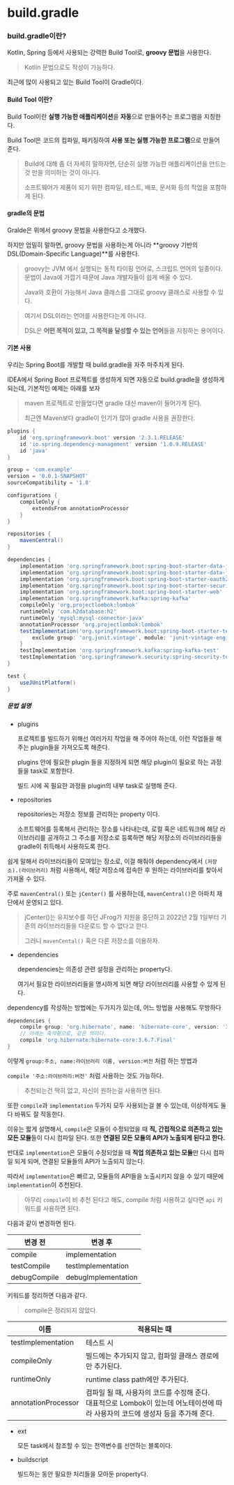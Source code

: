 # build.gradle

### build.gradle이란?

Kotlin, Spring 등에서 사용되는 강력한 Build Tool로, **groovy 문법**을 사용한다.

> Kotlin 문법으로도 작성이 가능하다.

최근에 많이 사용되고 있는 Build Tool이 Gradle이다.

#### Build Tool 이란?

Build Tool이란 **실행 가능한 애플리케이션**을 **자동**으로 만들어주는 프로그램을 지칭한다.

Build Tool은 코드의 컴파일, 패키징하여 **사용 또는 실행 가능한 프로그램**으로 만들어 준다.

> Build에 대해 좀 더 자세히 말하자면, 단순히 실행 가능한 애플리케이션을 만드는 것 만을 의미하는 것이 아니다.
>
> 소프트웨어가 제품이 되기 위한 컴파일, 테스트, 배포, 문서화 등의 작업을 포함하게 된다.

#### gradle의 문법

Gralde은 위에서 groovy 문법을 사용한다고 소개했다.

하지만 엄밀히 말하면, groovy 문법을 사용하는게 아니라 **groovy 기반의 DSL(Domain-Specific Language)**를 사용한다.

> groovy는 JVM 에서 실행되는 동적 타이핑 언어로, 스크립트 언어의 일종이다. 문법이 Java에 가깝기 때문에 Java 개발자들이 쉽게 배울 수 있다.
>
> Java와 호환이 가능해서 Java 클래스를 그대로 groovy 클래스로 사용할 수 있다.



> 여기서 DSL이라는 언어를 사용한다는게 아니다.
>
> DSL은 **어떤 목적이 있고, 그 목적을 달성할 수 있는 언어**들을 지칭하는 용어이다.

#### 기본 사용

우리는 Spring Boot를 개발할 때 build.gradle을 자주 마주치게 된다.

IDEA에서 Spring Boot 프로젝트를 생성하게 되면 자동으로 build.gradle을 생성하게 되는데, 기본적인 예제는 아래를 보자

> maven 프로젝트로 만들었다면 gradle 대신 maven이 들어가게 된다.
>
> 최근엔 Maven보다 gradle이 인기가 많아 gradle 사용을 권장한다.

``` groovy
plugins {
    id 'org.springframework.boot' version '2.3.1.RELEASE'
    id 'io.spring.dependency-management' version '1.0.9.RELEASE'
    id 'java'
}

group = 'com.example'
version = '0.0.1-SNAPSHOT'
sourceCompatibility = '1.8'

configurations {
    compileOnly {
        extendsFrom annotationProcessor
    }
}

repositories {
    mavenCentral()
}

dependencies {
    implementation 'org.springframework.boot:spring-boot-starter-data-jdbc'
    implementation 'org.springframework.boot:spring-boot-starter-data-jpa'
    implementation 'org.springframework.boot:spring-boot-starter-oauth2-client'
    implementation 'org.springframework.boot:spring-boot-starter-security'
    implementation 'org.springframework.boot:spring-boot-starter-web'
    implementation 'org.springframework.kafka:spring-kafka'
    compileOnly 'org.projectlombok:lombok'
    runtimeOnly 'com.h2database:h2'
    runtimeOnly 'mysql:mysql-connector-java'
    annotationProcessor 'org.projectlombok:lombok'
    testImplementation('org.springframework.boot:spring-boot-starter-test') {
        exclude group: 'org.junit.vintage', module: 'junit-vintage-engine'
    }
    testImplementation 'org.springframework.kafka:spring-kafka-test'
    testImplementation 'org.springframework.security:spring-security-test'
}

test {
    useJUnitPlatform()
}
```

##### 문법 설명

- plugins

  프로젝트를 빌드하기 위해선 여러가지 작업을 해 주어야 하는데, 이런 작업들을 해주는 plugin들을 가져오도록 해준다.

  plugins 안에 필요한 plugin 들을 지정하게 되면 해당 plugin이 필요로 하는 과정들을 task로 포함한다.

  빌드 시에 꼭 필요한 과정을 plugin의 내부 task로 실행해 준다.

- repositories

  repositories는 저장소 정보를 관리하는 property 이다.

  소프트웨어를 등록해서 관리하는 장소를 나타내는데, 로컬 혹은 네트워크에 해당 라이브러리를 공개하고 그 주소를 저장소로 등록하면 해당 저장소의 라이브러리들을 gradle이 취득해서 사용하도록 한다.

쉽게 말해서 라이브러리들이 모여있는 장소로, 이걸 해줘야 dependency에서 `(저장소).(라이브러리)` 처럼 사용해서, 해당 저장소에 접속한 후 원하는 라이브러리를 찾아서 가져올 수 있다.

주로 `mavenCentral()` 또는 `jCenter()` 를 사용하는데, `mavenCentral()`은 아파치 재단에서 운영되고 있다.

> jCenter()는 유지보수를 하던 JFrog가 지원을 중단하고 2022년 2월 1일부터 기존의 라이브러리들을 다운로드 할 수 없다고 한다.
>
> 그러니 `mavenCental()` 혹은 다른 저장소를 이용하자.

- dependencies

  dependencies는 의존성 관련 설정을 관리하는 property다.

  여기서 필요한 라이브러리들을 명시하게 되면 해당 라이브러리를 사용할 수 있게 된다.

dependency를 작성하는 방법에는 두가지가 있는데, 어느 방법을 사용해도 무방하다

  ``` groovy
  dependencies {
      compile group: 'org.hibernate', name: 'hibernate-core', version: '3.6.7.Final'
      // 아래는 축약형으로, 같은 의미다.
      compile 'org.hibernate:hibernate-core:3.6.7.Final'
  }
  ```

이렇게 `group:주소, name:라이브러리 이름, version:버전` 처럼 하는 방법과

`compile '주소:라이브러리:버전'` 처럼 사용하는 것도 가능하다.

> 추천되는건 딱히 없고, 자신이 원하는걸 사용하면 된다.


또한 `compile`과 `implementation` 두가지 모두 사용되는걸 볼 수 있는데, 이상하게도 둘 다 바꿔도 잘 작동한다.

이유는 짧게 설명해서, `compile`은 모듈이 수정되었을 때 **직, 간접적으로 의존하고 있는 모든 모듈**들이 다시 컴파일 된다. 또한 **연결된 모든 모듈의 API가 노출되게 된다고 한다.**

반대로 `implementation`은 모듈이 수정되었을 때 **직업 의존하고 있는 모듈**만 다시 컴파일 되게 되며, 연결된 모듈들의 API가 노출되지 않는다.

따라서 `implementation`은 빠르고, 모듈들의 API들을 노출시키지 않을 수 있기 때문에 `implementation`이 추천된다.

> 아무리 `compile`이 비 추천 된다고 해도, compile 처럼 사용하고 싶다면 `api` 키워드를 사용하면 된다.



다음과 같이 변경하면 된다.

| 변경 전      | 변경 후             |
  | ------------ | ------------------- |
| compile      | implementation      |
| testCompile  | testImplementation  |
| debugCompile | debugImplementation |

키워드를 정리하면 다음과 같다.

> compile은 정리되지 않았다.

| 이름                | 적용되는 때                                                  |
  | ------------------- | ------------------------------------------------------------ |
| testImplementation  | 테스트 시                                                    |
| compileOnly         | 빌드에는 추가되지 않고, 컴파일 클래스 경로에만 추가된다.     |
| runtimeOnly         | runtime class path에만 추가된다.                             |
| annotationProcessor | 컴파일 될 때, 사용자의 코드를 수정해 준다.<br />대표적으로 Lombok이 있는데 어노테이션에 따라 사용자의 코드에 생성자 등을 추가해 준다. |

- ext

  모든 task에서 참조할 수 있는 전역변수를 선언하는 블록이다.

- buildscript

  빌드하는 동안 필요한 처리들을 모아둔 property다.